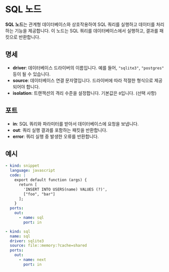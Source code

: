 # SQL 노드

**SQL 노드**는 관계형 데이터베이스와 상호작용하여 SQL 쿼리를 실행하고 데이터를 처리하는 기능을 제공합니다. 이 노드는 SQL 쿼리를 데이터베이스에서 실행하고, 결과를 패킷으로 반환합니다.

## 명세

- **driver**: 데이터베이스 드라이버의 이름입니다. 예를 들어, `"sqlite3"`, `"postgres"` 등이 될 수 있습니다.
- **source**: 데이터베이스 연결 문자열입니다. 드라이버에 따라 적절한 형식으로 제공되어야 합니다.
- **isolation**: 트랜잭션의 격리 수준을 설정합니다. 기본값은 `0`입니다. (선택 사항)

## 포트

- **in**: SQL 쿼리와 파라미터를 받아서 데이터베이스에 요청을 보냅니다.
- **out**: 쿼리 실행 결과를 포함하는 패킷을 반환합니다.
- **error**: 쿼리 실행 중 발생한 오류를 반환합니다.

## 예시

```yaml
- kind: snippet
  language: javascript
  code: |
    export default function (args) {
      return [
        'INSERT INTO USERS(name) VALUES (?)',
        ["foo", "bar"]
      ];
    }
  ports:
    out:
      - name: sql
        port: in

- kind: sql
  name: sql
  driver: sqlite3
  source: file::memory:?cache=shared
  ports:
    out:
      - name: next
        port: in
```
